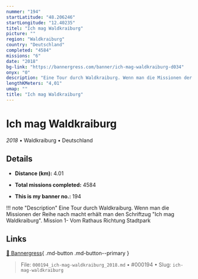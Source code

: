 ```yaml
---
nummer: "194"
startLatitude: "48.206246"
startLongitude: "12.40235"
titel: "Ich mag Waldkraiburg"
picture: ""
region: "Waldkraiburg"
country: "Deutschland"
completed: "4584"
missions: "6"
date: "2018"
bg-link: "https://bannergress.com/banner/ich-mag-waldkraiburg-d034"
onyx: "0"
description: "Eine Tour durch Waldkraiburg. Wenn man die Missionen der Reihe nach macht erhält man den Schriftzug \"Ich mag Waldkraiburg\".\nMission 1- Vom Rathaus Richtung Stadtpark"
lengthKMeters: "4,01"
umap: ""
title: "Ich mag Waldkraiburg"
---
```

# Ich mag Waldkraiburg

*2018* • Waldkraiburg • Deutschland



## Details
- **Distance (km):** 4.01

- **Total missions completed:** 4584
- **This is my banner no.:** 194


!!! note "Description"
    Eine Tour durch Waldkraiburg. Wenn man die Missionen der Reihe nach macht erhält man den Schriftzug "Ich mag Waldkraiburg".
Mission 1- Vom Rathaus Richtung Stadtpark



## Links
[🔗 Bannergress](https://bannergress.com/banner/ich-mag-waldkraiburg-d034){ .md-button .md-button--primary }



> File: `000194_ich-mag-waldkraiburg_2018.md` • #000194 • Slug: `ich-mag-waldkraiburg`
